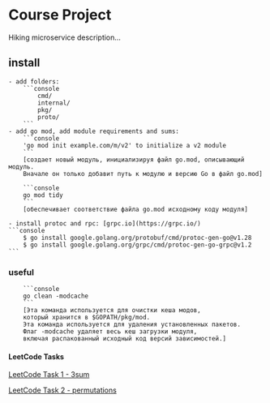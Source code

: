 # Course Project

Hiking microservice description...

## install

    - add folders:
        ```console
            cmd/
            internal/
            pkg/
            proto/
        ```
    - add go mod, add module requirements and sums:
        ```console
        'go mod init example.com/m/v2' to initialize a v2 module
        ```
        [создает новый модуль, инициализируя файл go.mod, описывающий модуль. 
        Вначале он только добавит путь к модулю и версию Go в файл go.mod]

        ```console
        go mod tidy
        ```
        [обеспечивает соответствие файла go.mod исходному коду модуля]

    - install protoc and rpc: [grpc.io](https://grpc.io/)
    ```console
        $ go install google.golang.org/protobuf/cmd/protoc-gen-go@v1.28
        $ go install google.golang.org/grpc/cmd/protoc-gen-go-grpc@v1.2
    ```

### useful

        ```console
        go clean -modcache
        ```
        [Эта команда используется для очистки кеша модов, 
        который хранится в $GOPATH/pkg/mod. 
        Эта команда используется для удаления установленных пакетов. 
        Флаг -modcache удаляет весь кеш загрузки модуля, 
        включая распакованный исходный код версий зависимостей.]


#### LeetCode Tasks

[LeetCode Task 1 - 3sum](https://leetcode.com/problems/3sum)

[LeetCode Task 2 - permutations](https://leetcode.com/problems/permutations)
